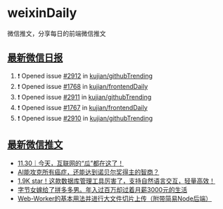 # weixinDaily
微信推文，分享每日的前端微信推文

## [最新微信日报](https://github.com/kujian/weixinDaily/issues)

<!--START_SECTION:activity-->
1. ❗ Opened issue [#2912](https://github.com/kujian/githubTrending/issues/2912) in [kujian/githubTrending](https://github.com/kujian/githubTrending)
2. ❗ Opened issue [#1768](https://github.com/kujian/frontendDaily/issues/1768) in [kujian/frontendDaily](https://github.com/kujian/frontendDaily)
3. ❗ Opened issue [#2911](https://github.com/kujian/githubTrending/issues/2911) in [kujian/githubTrending](https://github.com/kujian/githubTrending)
4. ❗ Opened issue [#1767](https://github.com/kujian/frontendDaily/issues/1767) in [kujian/frontendDaily](https://github.com/kujian/frontendDaily)
5. ❗ Opened issue [#2910](https://github.com/kujian/githubTrending/issues/2910) in [kujian/githubTrending](https://github.com/kujian/githubTrending)
<!--END_SECTION:activity-->


## [最新微信推文](https://weixin.qdkfweb.cn/)

<!-- BLOG-POST-LIST:START -->
- [11.30｜今天，互联网的“瓜”都在这了！](https://weixin.qdkfweb.cn/59655.html)
- [AI能攻克所有癌症，还能达到诺贝尔奖得主的智商？](https://weixin.qdkfweb.cn/59644.html)
- [1.9K star！这款数据库管理工具厉害了，支持自然语言交互，轻量高效！](https://weixin.qdkfweb.cn/59668.html)
- [字节女嫁给了拼多多男。年入过百万却过着月薪3000元的生活](https://weixin.qdkfweb.cn/59654.html)
- [Web-Worker的基本用法并进行大文件切片上传（附带简易Node后端）](https://weixin.qdkfweb.cn/59635.html)
<!-- BLOG-POST-LIST:END -->